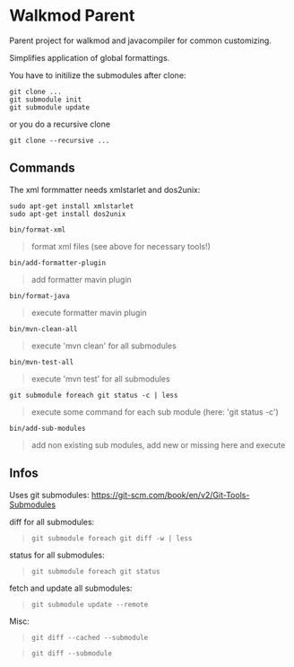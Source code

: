 
# Walkmod Parent

Parent project for walkmod and javacompiler for common customizing.

Simplifies application of global formattings.

You have to initilize the submodules after clone:

```
git clone ...
git submodule init
git submodule update
```

or you do a recursive clone

```
git clone --recursive ...
```

## Commands

The xml formmatter needs xmlstarlet and dos2unix:

```
sudo apt-get install xmlstarlet
sudo apt-get install dos2unix
```

`bin/format-xml`
> format xml files (see above for necessary tools!)


`bin/add-formatter-plugin`
> add formatter mavin plugin


`bin/format-java`
> execute formatter mavin plugin



`bin/mvn-clean-all`
> execute 'mvn clean' for all submodules


`bin/mvn-test-all`
> execute 'mvn test' for all submodules


`git submodule foreach git status -c | less`
> execute some command for each sub module (here: 'git status -c')



`bin/add-sub-modules`
> add non existing sub modules, add new or missing here and execute


## Infos

Uses git submodules: https://git-scm.com/book/en/v2/Git-Tools-Submodules

diff for all submodules:
> `git submodule foreach git diff -w | less`

status for all submodules:
> `git submodule foreach git status`

fetch and update all submodules:
> `git submodule update --remote`


Misc:
> `git diff --cached --submodule`

> `git diff --submodule`

